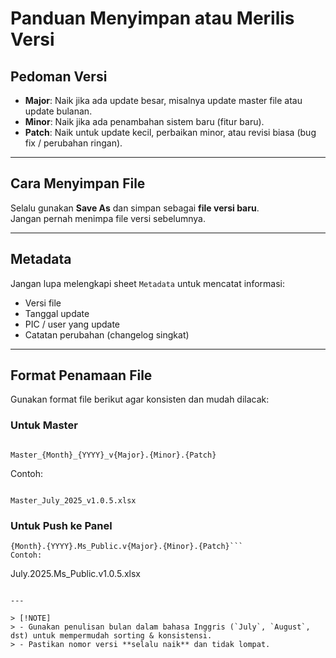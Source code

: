 # Panduan Menyimpan atau Merilis Versi

## Pedoman Versi

- **Major**: Naik jika ada update besar, misalnya update master file atau update bulanan.
- **Minor**: Naik jika ada penambahan sistem baru (fitur baru).
- **Patch**: Naik untuk update kecil, perbaikan minor, atau revisi biasa (bug fix / perubahan ringan).

---

## Cara Menyimpan File

Selalu gunakan **Save As** dan simpan sebagai **file versi baru**.  
 Jangan pernah menimpa file versi sebelumnya.

---

## Metadata

Jangan lupa melengkapi sheet `Metadata` untuk mencatat informasi:

- Versi file
- Tanggal update
- PIC / user yang update
- Catatan perubahan (changelog singkat)

---

## Format Penamaan File

Gunakan format file berikut agar konsisten dan mudah dilacak:

### Untuk Master

```

Master_{Month}_{YYYY}_v{Major}.{Minor}.{Patch}

```

Contoh:

```

Master_July_2025_v1.0.5.xlsx

```

### Untuk Push ke Panel

````
{Month}.{YYYY}.Ms_Public.v{Major}.{Minor}.{Patch}```
Contoh:
````

July.2025.Ms_Public.v1.0.5.xlsx

```

---

> [!NOTE]
> - Gunakan penulisan bulan dalam bahasa Inggris (`July`, `August`, dst) untuk mempermudah sorting & konsistensi.
> - Pastikan nomor versi **selalu naik** dan tidak lompat.